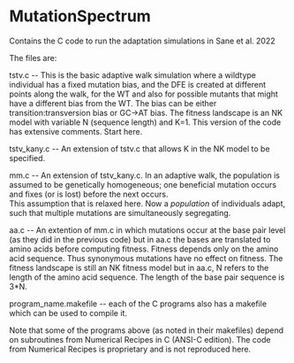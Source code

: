 # MutationSpectrum

Contains the C code to run the adaptation simulations in Sane et al. 2022

The files are:

tstv.c   -- This is the basic adaptive walk simulation where a wildtype individual has a fixed mutation bias, 
and the DFE is created at different points along the walk, for the WT and also for possible mutants that might
have a different bias from the WT. The bias can be either transition:transversion bias or GC->AT bias.
The fitness landscape is an NK model with variable N (sequence length) and K=1.  This version of the code has 
extensive comments.  Start here.

tstv_kany.c -- An extension of tstv.c that allows K in the NK model to be specified.

mm.c -- An extension of tstv_kany.c.  In an adaptive walk, the population is assumed to be genetically 
homogeneous; one beneficial mutation occurs and fixes (or is lost) before the next occurs.  
This assumption that is relaxed here.  Now a *population* of individuals adapt, such
that multiple mutations are simultaneously segregating.

aa.c -- An extention of mm.c in which mutations occur at the base pair level (as they did in the previous
code) but in aa.c the bases are translated to amino acids before computing fitness.  Fitness depends only 
on the amino acid sequence.  Thus synonymous mutations have no effect on fitness.  The fitness landscape is
still an NK fitness model but in aa.c, N refers to the length of the amino acid sequence.  The length of the base pair
sequence is 3*N.

program_name.makefile -- each of the C programs also has a makefile which can be used to compile it.

Note that some of the programs above (as noted in their makefiles) depend on subroutines from Numerical Recipes in C (ANSI-C edition).
The code from Numerical Recipes is proprietary and is not reproduced here.
